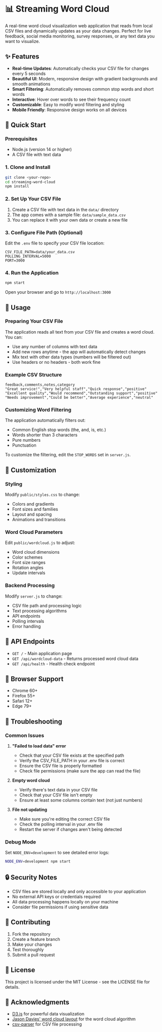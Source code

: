 # 📊 Streaming Word Cloud

A real-time word cloud visualization web application that reads from local CSV files and dynamically updates as your data changes. Perfect for live feedback, social media monitoring, survey responses, or any text data you want to visualize.

## ✨ Features

- **Real-time Updates**: Automatically checks your CSV file for changes every 5 seconds
- **Beautiful UI**: Modern, responsive design with gradient backgrounds and smooth animations
- **Smart Filtering**: Automatically removes common stop words and short words
- **Interactive**: Hover over words to see their frequency count
- **Customizable**: Easy to modify word filtering and styling
- **Mobile Friendly**: Responsive design works on all devices

## 🚀 Quick Start

### Prerequisites

- Node.js (version 14 or higher)
- A CSV file with text data

### 1. Clone and Install

```bash
git clone <your-repo>
cd streaming-word-cloud
npm install
```

### 2. Set Up Your CSV File

1. Create a CSV file with text data in the `data/` directory
2. The app comes with a sample file: `data/sample_data.csv`
3. You can replace it with your own data or create a new file

### 3. Configure File Path (Optional)

Edit the `.env` file to specify your CSV file location:
```
CSV_FILE_PATH=data/your_data.csv
POLLING_INTERVAL=5000
PORT=3000
```

### 4. Run the Application

```bash
npm start
```

Open your browser and go to `http://localhost:3000`

## 📝 Usage

### Preparing Your CSV File

The application reads all text from your CSV file and creates a word cloud. You can:

- Use any number of columns with text data
- Add new rows anytime - the app will automatically detect changes
- Mix text with other data types (numbers will be filtered out)
- Use headers or no headers - both work fine

### Example CSV Structure

```csv
feedback,comments,notes,category
"Great service!","Very helpful staff","Quick response","positive"
"Excellent quality","Would recommend","Outstanding support","positive"
"Needs improvement","Could be better","Average experience","neutral"
```

### Customizing Word Filtering

The application automatically filters out:
- Common English stop words (the, and, is, etc.)
- Words shorter than 3 characters
- Pure numbers
- Punctuation

To customize the filtering, edit the `STOP_WORDS` set in `server.js`.

## 🎨 Customization

### Styling

Modify `public/styles.css` to change:
- Colors and gradients
- Font sizes and families
- Layout and spacing
- Animations and transitions

### Word Cloud Parameters

Edit `public/wordcloud.js` to adjust:
- Word cloud dimensions
- Color schemes
- Font size ranges
- Rotation angles
- Update intervals

### Backend Processing

Modify `server.js` to change:
- CSV file path and processing logic
- Text processing algorithms
- API endpoints
- Polling intervals
- Error handling

## 🔧 API Endpoints

- `GET /` - Main application page
- `GET /api/wordcloud-data` - Returns processed word cloud data
- `GET /api/health` - Health check endpoint

## 📱 Browser Support

- Chrome 60+
- Firefox 55+
- Safari 12+
- Edge 79+

## 🚨 Troubleshooting

### Common Issues

1. **"Failed to load data" error**
   - Check that your CSV file exists at the specified path
   - Verify the CSV_FILE_PATH in your .env file is correct
   - Ensure the CSV file is properly formatted
   - Check file permissions (make sure the app can read the file)

2. **Empty word cloud**
   - Verify there's text data in your CSV file
   - Check that your CSV file isn't empty
   - Ensure at least some columns contain text (not just numbers)

3. **File not updating**
   - Make sure you're editing the correct CSV file
   - Check the polling interval in your .env file
   - Restart the server if changes aren't being detected

### Debug Mode

Set `NODE_ENV=development` to see detailed error logs:

```bash
NODE_ENV=development npm start
```

## 🔒 Security Notes

- CSV files are stored locally and only accessible to your application
- No external API keys or credentials required
- All data processing happens locally on your machine
- Consider file permissions if using sensitive data

## 🌟 Contributing

1. Fork the repository
2. Create a feature branch
3. Make your changes
4. Test thoroughly
5. Submit a pull request

## 📄 License

This project is licensed under the MIT License - see the LICENSE file for details.

## 🙏 Acknowledgments

- [D3.js](https://d3js.org/) for powerful data visualization
- [Jason Davies' word cloud layout](https://github.com/jasondavies/d3-cloud) for the word cloud algorithm
- [csv-parser](https://github.com/mafintosh/csv-parser) for CSV file processing 